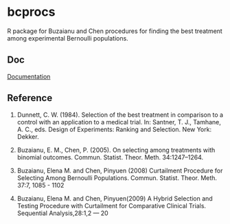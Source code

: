# bcprocs


R package for Buzaianu and Chen procedures for finding the best treatment among experimental Bernoulli populations.

## Doc

[Documentation](http://yiransheng.github.io/bcprocs/)

## Reference

1. Dunnett, C. W. (1984). Selection of the best treatment in comparison to a control with an application to a medical trial. In: Santner, T. J., Tamhane, A. C., eds. Design of Experiments: Ranking and Selection. New York: Dekker.

2. Buzaianu, E. M., Chen, P. (2005). On selecting among treatments with binomial outcomes. Commun. Statist. Theor. Meth. 34:1247–1264.

3. Buzaianu, Elena M. and Chen, Pinyuen (2008) Curtailment Procedure for Selecting Among Bernoulli Populations. Commun. Statist. Theor. Meth. 37:7, 1085 - 1102

4. Buzaianu, Elena M. and Chen, Pinyuen(2009) A Hybrid Selection and Testing Procedure with Curtailment for Comparative Clinical Trials. Sequential Analysis,28:1,2 — 20
